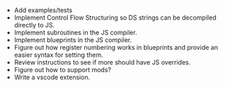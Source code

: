- Add examples/tests
- Implement Control Flow Structuring so DS strings can be decompiled directly to JS.
- Implement subroutines in the JS compiler.
- Implement blueprints in the JS compiler.
- Figure out how register numbering works in blueprints and provide an
  easier syntax for setting them.
- Review instructions to see if more should have JS overrides.
- Figure out how to support mods?
- Write a vscode extension.
